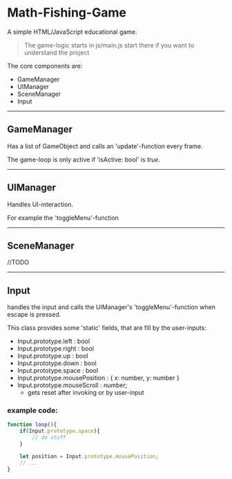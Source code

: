 # Math-Fishing-Game
A simple HTML/JavaScript educational game.

>The game-logic starts in js/main.js start there if you want to understand the project

The core components are:
 - GameManager
 - UIManager
 - SceneManager
 - Input
___
## GameManager
Has a list of GameObject and calls an 'update'-function every frame.

The game-loop is only active if 'isActive: bool' is _true_.
___
## UIManager
Handles UI-interaction.

For example the 'toggleMenu'-function
___
## SceneManager
//TODO
___
## Input
handles the input and calls the UIManager's 'toggleMenu'-function when escape is pressed.

This class provides some 'static' fields, that are fill by the user-inputs:

 - Input.prototype.left :           bool
 - Input.prototype.right :          bool
 - Input.prototype.up :             bool
 - Input.prototype.down :           bool
 - Input.prototype.space :          bool
 - Input.prototype.mousePosition :  {
                                        x: number, 
                                        y: number
                                    }
 - Input.prototype.mouseScroll :   number;
    - gets reset after invoking or by user-input

### example code:
```javascript
function loop(){
    if(Input.prototype.space){
        // do stuff
    }

    let position = Input.prototype.mousePosition;
    // ...
}
```